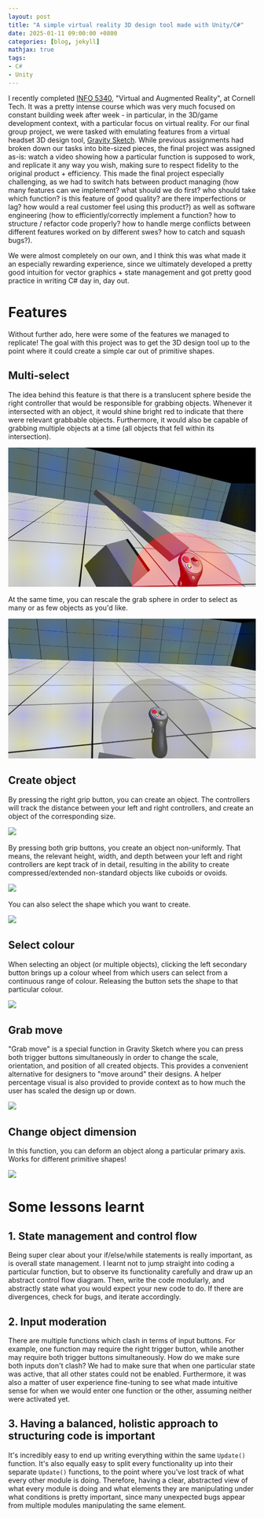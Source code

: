 ```yaml
---
layout: post
title: "A simple virtual reality 3D design tool made with Unity/C#"
date: 2025-01-11 09:00:00 +0800
categories: [blog, jekyll]
mathjax: true
tags:
- C#
- Unity
---
```


I recently completed [INFO 5340](https://test-classes.ssit.cucloud.net/browse/roster/FA24/class/INFO/5340), "Virtual and Augmented Reality", at Cornell Tech. It was a pretty intense course which was very much focused on constant building week after week - in particular, in the 3D/game development context, with a particular focus on virtual reality. For our final group project, we were tasked with emulating features from a virtual headset 3D design tool, [Gravity Sketch](https://gravitysketch.com). While previous assignments had broken down our tasks into bite-sized pieces, the final project was assigned as-is: watch a video showing how a particular function is supposed to work, and replicate it any way you wish, making sure to respect fidelity to the original product + efficiency. This made the final project especially challenging, as we had to switch hats between product managing (how many features can we implement? what should we do first? who should take which function? is this feature of good quality? are there imperfections or lag? how would a real customer feel using this product?) as well as software engineering (how to efficiently/correctly implement a function? how to structure / refactor code properly? how to handle merge conflicts between different features worked on by different swes? how to catch and squash bugs?). 

We were almost completely on our own, and I think this was what made it an especially rewarding experience, since we ultimately developed a pretty good intuition for vector graphics + state management and got pretty good practice in writing C# day in, day out.



# Features

Without further ado, here were some of the features we managed to replicate! The goal with this project was to get the 3D design tool up to the point where it could create a simple car out of primitive shapes.

## Multi-select

The idea behind this feature is that there is a translucent sphere beside the right controller that would be responsible for grabbing objects. Whenever it intersected with an object, it would shine bright red to indicate that there were relevant grabbable objects. Furthermore, it would also be capable of grabbing multiple objects at a time (all objects that fell within its intersection).

![](/assets/vr-multiselect.gif)

At the same time, you can rescale the grab sphere in order to select as many or as few objects as you'd like.

![](/assets/vr-spherewhoosh.gif)

## Create object

By pressing the right grip button, you can create an object. The controllers will track the distance between your left and right controllers, and create an object of the corresponding size.

![](/assets/vr-simpleselect.gif)

By pressing both grip buttons, you create an object non-uniformly. That means, the relevant height, width, and depth between your left and right controllers are kept track of in detail, resulting in the ability to create compressed/extended non-standard objects like cuboids or ovoids.

![](/assets/vr-nonuniformselect.gif)

You can also select the shape which you want to create.

![](/assets/vr-selectshape.gif)

## Select colour

When selecting an object (or multiple objects), clicking the left secondary button brings up a colour wheel from which users can select from a continuous range of colour. Releasing the button sets the shape to that particular colour.

![](/assets/vr-color.gif)

## Grab move

"Grab move" is a special function in Gravity Sketch where you can press both trigger buttons simultaneously in order to change the scale, orientation, and position of all created objects. This provides a convenient alternative for designers to "move around" their designs. A helper percentage visual is also provided to provide context as to how much the user has scaled the design up or down.

![](/assets/vr-grabmove.gif)

## Change object dimension

In this function, you can deform an object along a particular primary axis. Works for different primitive shapes!


![](/assets/vr-axispull.gif)

# Some lessons learnt

## 1. State management and control flow

Being super clear about your if/else/while statements is really important, as is overall state management. I learnt not to jump straight into coding a particular function, but to observe its functionality carefully and draw up an abstract control flow diagram. Then, write the code modularly, and abstractly state what you would expect your new code to do. If there are divergences, check for bugs, and iterate accordingly.

## 2. Input moderation

There are multiple functions which clash in terms of input buttons. For example, one function may require the right trigger button, while another may require both trigger buttons simultaneously. How do we make sure both inputs don't clash? We had to make sure that when one particular state was active, that all other states could not be enabled. Furthermore, it was also a matter of user experience fine-tuning to see what made intuitive sense for when we would enter one function or the other, assuming neither were activated yet.

## 3. Having a balanced, holistic approach to structuring code is important

It's incredibly easy to end up writing everything within the same `Update()` function. It's also equally easy to split every functionality up into their separate `Update()` functions, to the point where you've lost track of what every other module is doing. Therefore, having a clear, abstracted view of what every module is doing and what elements they are manipulating under what conditions is pretty important, since many unexpected bugs appear from multiple modules manipulating the same element.
